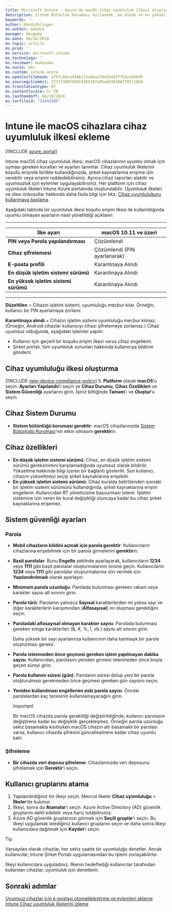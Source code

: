 ```yaml
---
title: Microsoft Intune - Azure’da macOS cihaz uyumluluk ilkesi oluşturma | Microsoft Docs
description: Sistem Bütünlük Koruması kullanmak, en düşük ve en yüksel işletim sistemi sürümü ayarlamak, parola gereksinimlerinizi seçmek ve veri deposunu şifrelemek amacıyla macOS cihazları için bir Microsoft Intune cihaz uyumluluk ilkesi oluşturun veya yapılandırın.
keywords: ''
author: MandiOhlinger
ms.author: mandia
manager: dougeby
ms.date: 04/16/2018
ms.topic: article
ms.prod: ''
ms.service: microsoft-intune
ms.technology: ''
ms.reviewer: muhosabe
ms.suite: ems
ms.custom: intune-azure
ms.openlocfilehash: a797c68ca43a6173a4bac70e914d3f763ce5e6d0
ms.sourcegitcommit: 2773f388f50654366197a95a6838306f70fc18b8
ms.translationtype: HT
ms.contentlocale: tr-TR
ms.lasthandoff: 04/18/2018
ms.locfileid: "31442585"
---
```

# <a name="add-a-device-compliance-policy-for-macos-devices-with-intune"></a>Intune ile macOS cihazlara cihaz uyumluluk ilkesi ekleme

[!INCLUDE [azure_portal](./includes/azure_portal.md)]

Intune macOS cihaz uyumluluk ilkesi, macOS cihazlarının uyumlu olmak için uyması gereken kuralları ve ayarları tanımlar. Cihaz uyumluluk ilkelerini koşullu erişimle birlikte kullandığınızda, şirket kaynaklarına erişime izin verebilir veya erişimi reddedebilirsiniz. Ayrıca cihaz raporları alabilir ve uyumsuzluk için eylemler uygulayabilirsiniz. Her platform için cihaz uyumluluk ilkeleri Intune Azure portalında oluşturulabilir. Uyumluluk ilkeleri ve olası önkoşullar hakkında daha fazla bilgi için bkz. [Cihaz uyumluluğunu kullanmaya başlama](device-compliance-get-started.md).

Aşağıdaki tabloda bir uyumluluk ilkesi koşullu erişim ilkesi ile kullanıldığında uyumlu olmayan ayarların nasıl yönetildiği açıklanır:

---------------------------

| İlke ayarı | macOS 10.11 ve üzeri |
| --- | --- |
| **PIN veya Parola yapılandırması** | Çözümlendi |   
| **Cihaz şifrelemesi** | Çözümlendi (PIN ayarlanarak) |
| **E-posta profili** | Karantinaya Alındı |
|**En düşük işletim sistemi sürümü** | Karantinaya Alındı |
| **En yüksek işletim sistemi sürümü** | Karantinaya Alındı |

---------------------------

**Düzeltilen** = Cihazın işletim sistemi, uyumluluğu mecbur kılar. Örneğin, kullanıcı bir PIN ayarlamaya zorlanır.

**Karantinaya alındı** = Cihazın işletim sistemi uyumluluğu mecbur kılmaz. (Örneğin, Android cihazlar kullanıcıyı cihazı şifrelemeye zorlamaz.) Cihaz uyumsuz olduğunda, aşağıdaki işlemler yapılır:

- Kullanıcı için geçerli bir koşullu erişim ilkesi varsa cihaz engellenir.
- Şirket portalı, tüm uyumluluk sorunları hakkında kullanıcıya bildirim gönderir.

## <a name="create-a-device-compliance-policy"></a>Cihaz uyumluluğu ilkesi oluşturma

[!INCLUDE [new-device-compliance-policy](./includes/new-device-compliance-policy.md)]
5. **Platform** olarak **macOS**’u seçin. **Ayarları Yapılandır**’ı seçin ve **Cihaz Durumu**, **Cihaz Özellikleri** ve **Sistem Güvenliği** ayarlarını girin. İşiniz bittiğinde **Tamam**’ı ve **Oluştur**’u seçin.

## <a name="device-health"></a>Cihaz Sistem Durumu

- **Sistem bütünlüğü koruması gerektir**: macOS cihazlarınızda [Sistem Bütünlüğü Koruması](https://support.apple.com/HT204899)’nın etkin olmasını **gerektir**in.

## <a name="device-properties"></a>Cihaz özellikleri

- **En düşük işletim sistemi sürümü**: Cihaz, en düşük işletim sistemi sürümü gereksinimini karşılamadığında uyumsuz olarak bildirilir. Yükseltme hakkında bilgi içeren bir bağlantı gösterilir. Son kullanıcı, cihazını yükseltmeyi seçip şirket kaynaklarına erişebilir.
- **En yüksek işletim sistemi sürümü**: Cihaz kuralda belirtilenden sonraki bir işletim sistemi sürümünü kullandığında, şirket kaynaklarına erişim engellenir. Kullanıcıdan BT yöneticisine başvurması istenir. İşletim sistemine izin veren bir kural değişikliği oluncaya kadar bu cihaz şirket kaynaklarına erişemez.

## <a name="system-security-settings"></a>Sistem güvenliği ayarları

### <a name="password"></a>Parola

- **Mobil cihazların kilidini açmak için parola gerektir**: Kullanıcıların cihazlarına erişebilmek için bir parola girmelerini **gerektir**in.
- **Basit parolalar**: Bunu **Engelle** şeklinde ayarlayarak, kullanıcıların **1234** veya **1111** gibi basit parolalar oluşturmalarının önüne geçin. Kullanıcıların **1234** veya **1111** gibi parolalar oluşturmalarına izin vermek için **Yapılandırılmadı** olarak ayarlayın.
- **Minimum parola uzunluğu**: Parolada bulunması gereken rakam veya karakter sayısı alt sınırını girin.
- **Parola türü**: Parolanın yalnızca **Sayısal** karakterlerden mi yoksa sayı ve diğer karakterlerin karışımından (**Alfasayısal**) mı oluşması gerektiğini seçin.
- **Paroladaki alfasayısal olmayan karakter sayısı**: Parolada bulunması gereken simge karakterleri (&, #, %, !, vb.) sayısı alt sınırını girin.

    Daha yüksek bir sayı ayarlanırsa kullanıcının daha karmaşık bir parola oluşturması gerekir.

- **Parola istenmeden önce geçmesi gereken işlem yapılmayan dakika sayısı**: Kullanıcıdan, parolasını yeniden girmesi istenmeden önce boşta geçen süreyi girin.
- **Parola kullanım süresi (gün)**: Parolanın süresi dolup yeni bir parola oluşturulması gerekmeden önce geçmesi gereken gün sayısını seçin.
- **Yeniden kullanılması engellenen eski parola sayısı**: Önceki parolalardan kaç tanesinin kullanılamayacağını girin.

    > [!IMPORTANT]
    > Bir macOS cihazda parola gerekliliği değiştirildiğinde, kullanıcı parolasını değiştirene kadar bu değişiklik gerçekleşmez. Örneğin parola uzunluğu sekiz basamakla kısıtlıyken macOS cihazın altı basamaklı bir parolası varsa, kullanıcı cihazda şifresini güncelleştirene kadar cihaz uyumlu kalır.

### <a name="encryption"></a>Şifreleme

- **Bir cihazda veri deposu şifreleme**: Cihazlarınızda veri deposunu şifrelemek için **Gerektir**’i seçin.

## <a name="assign-user-groups"></a>Kullanıcı gruplarını atama

1. Yapılandırdığınız bir ilkeyi seçin. Mevcut ilkeler **Cihaz uyumluluğu** > **İlkeler**’de bulunur.
2. İlkeyi, sonra da **Atamalar**’ı seçin. Azure Active Directory (AD) güvenlik gruplarını dahil edebilir veya hariç tutabilirsiniz.
3. Azure AD güvenlik gruplarınızı görmek için **Seçili gruplar**’ı seçin. Bu ilkeyi uygulamak istediğiniz kullanıcı gruplarını seçin ve daha sonra ilkeyi kullanıcılara dağıtmak için **Kaydet**’i seçin.

> [!TIP]
> Varsayılan olarak cihazlar, her sekiz saatte bir uyumluluğu denetler. Ancak kullanıcılar, Intune Şirket Portalı uygulamasından bu işlemi zorlayabilirler.

İlkeyi kullanıcılara uyguladınız. İlkenin hedeflediği kullanıcılar tarafından kullanılan cihazlar, uyumluluk için denetlenir.

## <a name="next-steps"></a>Sonraki adımlar
[Uyumsuz cihazlar için e-postayı otomatikleştirme ve eylemleri ekleme](actions-for-noncompliance.md)  
[Intune Cihaz uyumluluk ilkelerini izleme](compliance-policy-monitor.md)